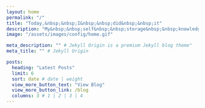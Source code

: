 ```yaml
---
layout: home
permalink: "/"
title: "Today,&nbsp;&nbsp;I&nbsp;&nbsp;did&nbsp;&nbsp;it"
description: "My&nbsp;&nbsp;self&nbsp;&nbsp;storage&nbsp;&nbsp;knowledge&nbsp;&nbsp;blog"
image: "/assets/images/config/home.gif"

meta_description: "" # Jekyll Origin is a premium Jekyll blog theme"
meta_title: "" # Jekyll Origin

posts:
  heading: "Latest Posts"
  limit: 6
  sort: date # date | weight
  view_more_button_text: "View Blog"
  view_more_button_link: /blog
  columns: 3 # 1 | 2 | 3 | 4
---
```


